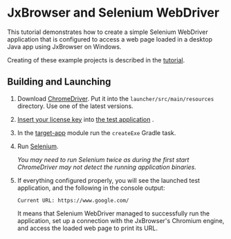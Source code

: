 # JxBrowser and Selenium WebDriver

This tutorial demonstrates how to create a simple Selenium WebDriver application that is configured
to access a web page loaded in a desktop Java app using JxBrowser on Windows.

Creating of these example projects is described in
the [tutorial](https://jxbrowser-support.teamdev.com/docs/tutorials/integration/selenium.html).

## Building and Launching

1. Download [ChromeDriver](https://sites.google.com/a/chromium.org/chromedriver/downloads). Put it
   into the `launcher/src/main/resources` directory. Use one of the latest versions.
2. [Insert your license key](https://jxbrowser-support.teamdev.com/docs/guides/licensing.html#adding-the-license-to-a-project)
   into [the test application](https://github.com/TeamDev-IP/JxBrowser-Examples/blob/90fdd92f7c4c8737929f57e0383aad39d4be2aee/tutorials/selenium/target-app/src/main/java/TargetApp.java#L45)
   .
3. In the [target-app](target-app) module run the `createExe` Gradle task.
4. Run [Selenium](launcher/src/main/java/SeleniumLauncher.java).

   _You may need to run Selenium twice as during the first start ChromeDriver may not detect the
   running application binaries._

5. If everything configured properly, you will see the launched test application, and the following
   in the console output:
   ```
   Current URL: https://www.google.com/
   ```
   It means that Selenium WebDriver managed to successfully run the application, set up a connection
   with the JxBrowser's Chromium engine, and access the loaded web page to print its URL.
